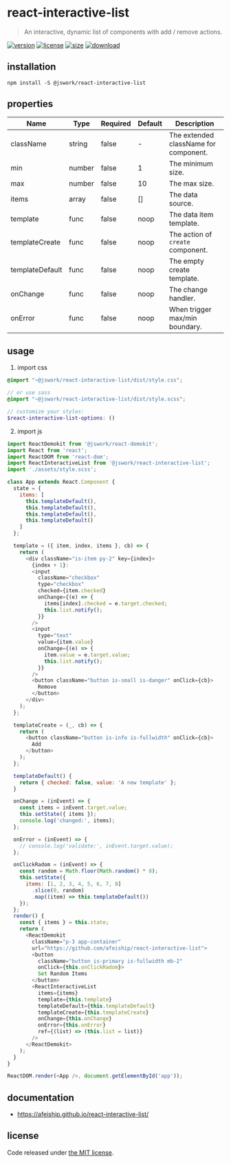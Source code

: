 # react-interactive-list
> An interactive, dynamic list of components with add / remove actions.

[![version][version-image]][version-url]
[![license][license-image]][license-url]
[![size][size-image]][size-url]
[![download][download-image]][download-url]

## installation
```shell
npm install -S @jswork/react-interactive-list
```

## properties
| Name            | Type   | Required | Default | Description                           |
| --------------- | ------ | -------- | ------- | ------------------------------------- |
| className       | string | false    | -       | The extended className for component. |
| min             | number | false    | 1       | The minimum size.                     |
| max             | number | false    | 10      | The max size.                         |
| items           | array  | false    | []      | The data source.                      |
| template        | func   | false    | noop    | The data item template.               |
| templateCreate  | func   | false    | noop    | The action of `create` component.     |
| templateDefault | func   | false    | noop    | The empty create template.            |
| onChange        | func   | false    | noop    | The change handler.                   |
| onError         | func   | false    | noop    | When trigger max/min boundary.        |


## usage
1. import css
  ```scss
  @import "~@jswork/react-interactive-list/dist/style.css";

  // or use sass
  @import "~@jswork/react-interactive-list/dist/style.scss";

  // customize your styles:
  $react-interactive-list-options: ()
  ```
2. import js
  ```js
  import ReactDemokit from '@jswork/react-demokit';
  import React from 'react';
  import ReactDOM from 'react-dom';
  import ReactInteractiveList from '@jswork/react-interactive-list';
  import './assets/style.scss';

  class App extends React.Component {
    state = {
      items: [
        this.templateDefault(),
        this.templateDefault(),
        this.templateDefault(),
        this.templateDefault()
      ]
    };

    template = ({ item, index, items }, cb) => {
      return (
        <div className="is-item py-2" key={index}>
          {index + 1}:
          <input
            className="checkbox"
            type="checkbox"
            checked={item.checked}
            onChange={(e) => {
              items[index].checked = e.target.checked;
              this.list.notify();
            }}
          />
          <input
            type="text"
            value={item.value}
            onChange={(e) => {
              item.value = e.target.value;
              this.list.notify();
            }}
          />
          <button className="button is-small is-danger" onClick={cb}>
            Remove
          </button>
        </div>
      );
    };

    templateCreate = (_, cb) => {
      return (
        <button className="button is-info is-fullwidth" onClick={cb}>
          Add
        </button>
      );
    };

    templateDefault() {
      return { checked: false, value: 'A new template' };
    }

    onChange = (inEvent) => {
      const items = inEvent.target.value;
      this.setState({ items });
      console.log('changed:', items);
    };

    onError = (inEvent) => {
      // console.log('validate:', inEvent.target.value);
    };

    onClickRadom = (inEvent) => {
      const random = Math.floor(Math.random() * 8);
      this.setState({
        items: [1, 2, 3, 4, 5, 6, 7, 8]
          .slice(0, random)
          .map((item) => this.templateDefault())
      });
    };
    render() {
      const { items } = this.state;
      return (
        <ReactDemokit
          className="p-3 app-container"
          url="https://github.com/afeiship/react-interactive-list">
          <button
            className="button is-primary is-fullwidth mb-2"
            onClick={this.onClickRadom}>
            Set Random Items
          </button>
          <ReactInteractiveList
            items={items}
            template={this.template}
            templateDefault={this.templateDefault}
            templateCreate={this.templateCreate}
            onChange={this.onChange}
            onError={this.onError}
            ref={(list) => (this.list = list)}
          />
        </ReactDemokit>
      );
    }
  }

  ReactDOM.render(<App />, document.getElementById('app'));

  ```

## documentation
- https://afeiship.github.io/react-interactive-list/


## license
Code released under [the MIT license](https://github.com/afeiship/react-interactive-list/blob/master/LICENSE.txt).

[version-image]: https://img.shields.io/npm/v/@jswork/react-interactive-list
[version-url]: https://npmjs.org/package/@jswork/react-interactive-list

[license-image]: https://img.shields.io/npm/l/@jswork/react-interactive-list
[license-url]: https://github.com/afeiship/react-interactive-list/blob/master/LICENSE.txt

[size-image]: https://img.shields.io/bundlephobia/minzip/@jswork/react-interactive-list
[size-url]: https://github.com/afeiship/react-interactive-list/blob/master/dist/react-interactive-list.min.js

[download-image]: https://img.shields.io/npm/dm/@jswork/react-interactive-list
[download-url]: https://www.npmjs.com/package/@jswork/react-interactive-list
